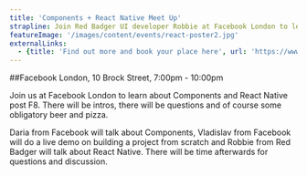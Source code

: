 ```yaml
---
title: 'Components + React Native Meet Up'
strapline: Join Red Badger UI developer Robbie at Facebook London to learn about React Native and its advantages for iOS developers.
featureImage: '/images/content/events/react-poster2.jpg'
externalLinks:
  - {title: 'Find out more and book your place here', url: 'https://www.eventbrite.com/e/components-react-native-meet-up-tickets-16221093728'}
---
```

##Facebook London, 10 Brock Street, 7:00pm - 10:00pm

Join us at Facebook London to learn about Components and React Native post F8. There will be intros, there will be questions and of course some obligatory beer and pizza.

Daria from Facebook will talk about Components, Vladislav from Facebook will do a live demo on building a project from scratch and Robbie from Red Badger will talk about React Native. There will be time afterwards for questions and discussion.



